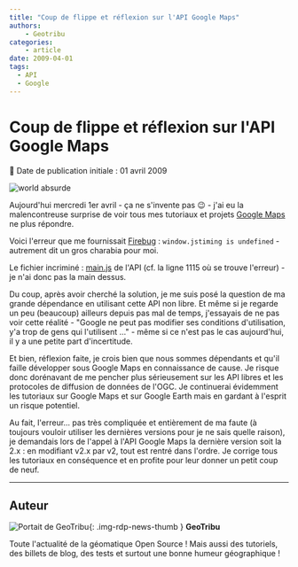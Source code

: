 ```yaml
---
title: "Coup de flippe et réflexion sur l'API Google Maps"
authors:
    - Geotribu
categories:
    - article
date: 2009-04-01
tags:
  - API
  - Google
---
```


# Coup de flippe et réflexion sur l'API Google Maps

:calendar: Date de publication initiale : 01 avril 2009

![world absurde](https://cdn.geotribu.fr/img/internal/icons-rdp-news/absurde.png)

Aujourd'hui mercredi 1er avril - ça ne s'invente pas :wink: - j'ai eu la malencontreuse surprise de voir tous mes tutoriaux et projets [Google Maps](http://code.google.com/intl/fr/apis/maps/) ne plus répondre.

Voici l'erreur que me fournissait [Firebug](http://getfirebug.com/) : `window.jstiming is undefined` - autrement dit un gros charabia pour moi.

Le fichier incriminé : [main.js](http://maps.google.com/intl/fr_ALL/mapfiles/152d/maps2.api/main.js) de l'API (cf. la ligne 1115 où se trouve l'erreur) - je n'ai donc pas la main dessus.

Du coup, après avoir cherché la solution, je me suis posé la question de ma grande dépendance en utilisant cette API non libre. Et même si je regarde un peu (beaucoup) ailleurs depuis pas mal de temps, j'essayais de ne pas voir cette réalité - "Google ne peut pas modifier ses conditions d'utilisation, y'a trop de gens qui l'utilisent ..." - même si ce n'est pas le cas aujourd'hui, il y a une petite part d'incertitude.

Et bien, réflexion faite, je crois bien que nous sommes dépendants et qu'il faille développer sous Google Maps en connaissance de cause. Je risque donc dorénavant de me pencher plus sérieusement sur les API libres et les protocoles de diffusion de données de l'OGC. Je continuerai évidemment les tutoriaux sur Google Maps et sur Google Earth mais en gardant à l'esprit un risque potentiel.

Au fait, l'erreur... pas très compliquée et entièrement de ma faute (à toujours vouloir utiliser les dernières versions pour je ne sais quelle raison), je demandais lors de l'appel à l'API Google Maps la dernière version soit la 2.x : en modifiant v2.x par v2, tout est rentré dans l'ordre. Je corrige tous les tutoriaux en conséquence et en profite pour leur donner un petit coup de neuf.

----

## Auteur

![Portait de GeoTribu](https://cdn.geotribu.fr/img/internal/charte/geotribu_logo_64x64.png){: .img-rdp-news-thumb }
**GeoTribu**

Toute l'actualité de la géomatique Open Source ! Mais aussi des tutoriels, des billets de blog, des tests et surtout une bonne humeur géographique !
